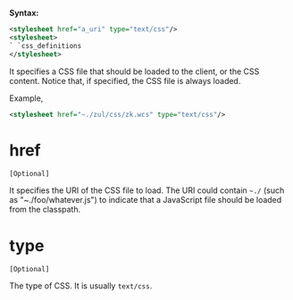 **Syntax:**

```xml
<stylesheet href="a_uri" type="text/css"/>  
<stylesheet>  
` `css_definitions  
</stylesheet>
```

It specifies a CSS file that should be loaded to the client, or the CSS
content. Notice that, if specified, the CSS file is always loaded.

Example,

```xml
<stylesheet href="~./zul/css/zk.wcs" type="text/css"/>
```

# href

`[Optional]`

It specifies the URI of the CSS file to load. The URI could contain
`~./` (such as "~./foo/whatever.js") to indicate that a JavaScript file
should be loaded from the classpath.

# type

`[Optional]`

The type of CSS. It is usually `text/css`.
